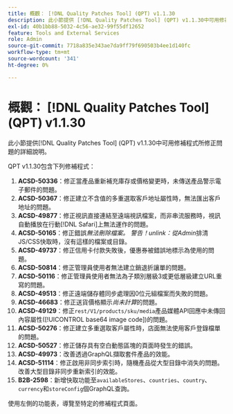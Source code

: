 ```yaml
---
title: 概觀： [!DNL Quality Patches Tool] (QPT) v1.1.30
description: 此小節提供 [!DNL Quality Patches Tool] (QPT) v1.1.30中可用修補程式所修正問題的詳細說明。
exl-id: 40b1bb88-5032-4c56-ae32-99f55df12652
feature: Tools and External Services
role: Admin
source-git-commit: 7718a835e343ae7da9ff79f690503b4ee1d140fc
workflow-type: tm+mt
source-wordcount: '341'
ht-degree: 0%

---
```


# 概觀： [!DNL Quality Patches Tool] (QPT) v1.1.30

此小節提供[!DNL Quality Patches Tool] (QPT) v1.1.30中可用修補程式所修正問題的詳細說明。

QPT v1.1.30包含下列修補程式：

1. **ACSD-50336**：修正當產品重新補充庫存或價格變更時，未傳送產品警示電子郵件的問題。
1. **ACSD-50367**：修正建立不含值的多重選取客戶地址屬性時，無法匯出客戶地址的問題。
1. **ACSD-49877**：修正視訊直接連結至遠端視訊檔案，而非串流服務時，視訊自動播放在行動[!DNL Safari]上無法運作的問題。
1. **ACSD-50165**：修正錯誤&#x200B;*無法刪除檔案。 警告！unlink：從Admin*&#x200B;排清JS/CSS快取時，沒有這樣的檔案或目錄。
1. **ACSD-49737**：修正信用卡付款失敗後，優惠券被錯誤地標示為使用的問題。
1. **ACSD-50814**：修正管理員使用者無法建立銷退折讓單的問題。
1. **ACSD-50116**：修正管理員使用者無法為子類別層級3或更低層級建立URL重寫的問題。
1. **ACSD-49513**：修正遠端儲存體同步處理因0位元組檔案而失敗的問題。
1. **ACSD-46683**：修正送貨價格顯示&#x200B;*尚未計算*&#x200B;的問題。
1. **ACSD-49129**：修正`rest/V1/products/sku/media`產品媒體API回應中未傳回內容屬性([!UICONTROL base64 image code])的問題。
1. **ACSD-50276**：修正建立多重選取客戶屬性時，店面無法使用客戶登錄檔單的問題。
1. **ACSD-50527**：修正儲存具有空白動態區塊的頁面時發生的錯誤。
1. **ACSD-49973**：改善透過GraphQL擷取套件產品的效能。
1. **ACSD-51114**：修正啟用非同步索引時，隨機產品從大型目錄中消失的問題。 改善大型目錄非同步重新索引的效能。
1. **B2B-2598**：新增快取功能至`availableStores`、`countries`、`country`、`currency`和`storeConfig`個GraphQL查詢。

使用左側的功能表，導覽至特定的修補程式頁面。
